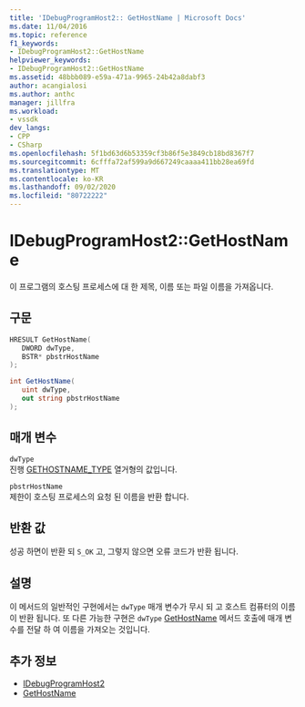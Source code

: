 ```yaml
---
title: 'IDebugProgramHost2:: GetHostName | Microsoft Docs'
ms.date: 11/04/2016
ms.topic: reference
f1_keywords:
- IDebugProgramHost2::GetHostName
helpviewer_keywords:
- IDebugProgramHost2::GetHostName
ms.assetid: 48bbb089-e59a-471a-9965-24b42a8dabf3
author: acangialosi
ms.author: anthc
manager: jillfra
ms.workload:
- vssdk
dev_langs:
- CPP
- CSharp
ms.openlocfilehash: 5f1bd63d6b53359cf3b86f5e3849cb18bd8367f7
ms.sourcegitcommit: 6cfffa72af599a9d667249caaaa411bb28ea69fd
ms.translationtype: MT
ms.contentlocale: ko-KR
ms.lasthandoff: 09/02/2020
ms.locfileid: "80722222"
---
```

# <a name="idebugprogramhost2gethostname"></a>IDebugProgramHost2::GetHostName
이 프로그램의 호스팅 프로세스에 대 한 제목, 이름 또는 파일 이름을 가져옵니다.

## <a name="syntax"></a>구문

```cpp
HRESULT GetHostName( 
   DWORD dwType,
   BSTR* pbstrHostName
);
```

```csharp
int GetHostName( 
   uint dwType,
   out string pbstrHostName
);
```

## <a name="parameters"></a>매개 변수
`dwType`\
진행 [GETHOSTNAME_TYPE](../../../extensibility/debugger/reference/gethostname-type.md) 열거형의 값입니다.

`pbstrHostName`\
제한이 호스팅 프로세스의 요청 된 이름을 반환 합니다.

## <a name="return-value"></a>반환 값
 성공 하면이 반환 되 `S_OK` 고, 그렇지 않으면 오류 코드가 반환 됩니다.

## <a name="remarks"></a>설명
 이 메서드의 일반적인 구현에서는 `dwType` 매개 변수가 무시 되 고 호스트 컴퓨터의 이름이 반환 됩니다. 또 다른 가능한 구현은 `dwType` [GetHostName](../../../extensibility/debugger/reference/idebugprogramnode2-gethostname.md) 메서드 호출에 매개 변수를 전달 하 여 이름을 가져오는 것입니다.

## <a name="see-also"></a>추가 정보
- [IDebugProgramHost2](../../../extensibility/debugger/reference/idebugprogramhost2.md)
- [GetHostName](../../../extensibility/debugger/reference/idebugprogramnode2-gethostname.md)
